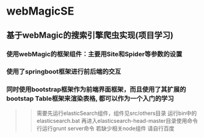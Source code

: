 # webMagicSE
## 基于webMagic的搜索引擎爬虫实现(项目学习)

###  使用webMagic的框架组件：主要用Site和Spider等参数的设置
### 使用了springboot框架进行前后端的交互
###  同时使用bootstrap框架作为前端界面框架，而且使用了其扩展的bootstap Table框架来渲染表格, 都可以作为一个入门的学习
  >> 需要先运行elasticSearch组件，组件见src/others目录
    运行bin中的elasticsearch.bat
    再进入elasticsearch-head-master目录使用命令行运行grunt server命令   若缺少相关node组件   请自行百度

